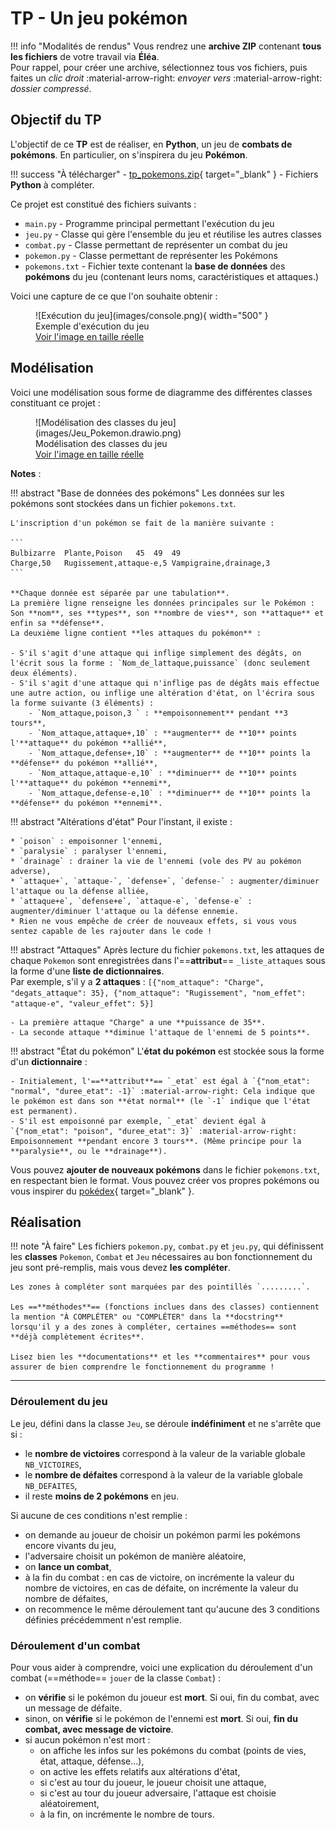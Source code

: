 # TP - Un jeu pokémon

!!! info "Modalités de rendus"
    Vous rendrez une **archive ZIP** contenant **tous les fichiers** de votre travail via **Éléa**.  
    Pour rappel, pour créer une archive, sélectionnez tous vos fichiers, puis faites un *clic droit* :material-arrow-right: *envoyer vers* :material-arrow-right: *dossier compressé*.

## Objectif du TP

L'objectif de ce **TP** est de réaliser, en **Python**, un jeu de **combats de pokémons**.
En particulier, on s'inspirera du jeu **Pokémon**.

!!! success "À télécharger"
    - [tp_pokemons.zip](exercices/tp_pokemons.zip){ target="_blank" } - Fichiers **Python** à compléter.

Ce projet est constitué des fichiers suivants :

* `main.py` - Programme principal permettant l'exécution du jeu
* `jeu.py` - Classe qui gère l'ensemble du jeu et réutilise les autres classes
* `combat.py` - Classe permettant de représenter un combat du jeu
* `pokemon.py` - Classe permettant de représenter les Pokémons
* `pokemons.txt` - Fichier texte contenant la **base de données** des **pokémons** du jeu (contenant leurs noms, caractéristiques et attaques.)

Voici une capture de ce que l'on souhaite obtenir :

<figure markdown>
  ![Exécution du jeu](images/console.png){ width="500" }
  <figcaption>Exemple d'exécution du jeu<br /><a href="../images/console.png" target="_blank">Voir l'image en taille réelle</a></figcaption>
</figure>

## Modélisation

Voici une modélisation sous forme de diagramme des différentes classes constituant ce projet :

<figure markdown>
  ![Modélisation des classes du jeu](images/Jeu_Pokemon.drawio.png)
  <figcaption>Modélisation des classes du jeu<br /><a href="../images/Jeu_Pokemon.drawio.png" target="_blank">Voir l'image en taille réelle</a></figcaption>
</figure>

**Notes** :

!!! abstract "Base de données des pokémons"
    Les données sur les pokémons sont stockées dans un fichier `pokemons.txt`.

    L'inscription d'un pokémon se fait de la manière suivante :

    ```
    Bulbizarre	Plante,Poison	45	49	49
    Charge,50	Rugissement,attaque-e,5	Vampigraine,drainage,3
    ```

    **Chaque donnée est séparée par une tabulation**.
    La première ligne renseigne les données principales sur le Pokémon : Son **nom**, ses **types**, son **nombre de vies**, son **attaque** et enfin sa **défense**.  
    La deuxième ligne contient **les attaques du pokémon** :

    - S'il s'agit d'une attaque qui inflige simplement des dégâts, on l'écrit sous la forme : `Nom_de_lattaque,puissance` (donc seulement deux éléments).
    - S'il s'agit d'une attaque qui n'inflige pas de dégâts mais effectue une autre action, ou inflige une altération d'état, on l'écrira sous la forme suivante (3 éléments) :
        - `Nom_attaque,poison,3 ` : **empoisonnement** pendant **3 tours**,
        - `Nom_attaque,attaque+,10` : **augmenter** de **10** points l'**attaque** du pokémon **allié**,
        - `Nom_attaque,defense+,10` : **augmenter** de **10** points la **défense** du pokémon **allié**,
        - `Nom_attaque,attaque-e,10` : **diminuer** de **10** points l'**attaque** du pokémon **ennemi**,
        - `Nom_attaque,defense-e,10` : **diminuer** de **10** points la **défense** du pokémon **ennemi**.

!!! abstract "Altérations d'état"
    Pour l'instant, il existe :

    * `poison` : empoisonner l'ennemi,
    * `paralysie` : paralyser l'ennemi,
    * `drainage` : drainer la vie de l'ennemi (vole des PV au pokémon adverse),
    * `attaque+`, `attaque-`, `defense+`, `defense-` : augmenter/diminuer l'attaque ou la défense alliée,
    * `attaque+e`, `defense+e`, `attaque-e`, `defense-e` : augmenter/diminuer l'attaque ou la défense ennemie.
    * Rien ne vous empêche de créer de nouveaux effets, si vous vous sentez capable de les rajouter dans le code !

!!! abstract "Attaques"
    Après lecture du fichier `pokemons.txt`, les attaques de chaque `Pokemon` sont enregistrées dans l'==**attribut**== `_liste_attaques` sous la forme d'une **liste de dictionnaires**.  
    Par exemple, s'il y a **2 attaques** : `[{"nom_attaque": "Charge", "degats_attaque": 35}, {"nom_attaque": "Rugissement", "nom_effet": "attaque-e", "valeur_effet": 5}]`

    - La première attaque "Charge" a une **puissance de 35**.
    - La seconde attaque **diminue l'attaque de l'ennemi de 5 points**.

!!! abstract "État du pokémon"
    L'**état du pokémon** est stockée sous la forme d'un **dictionnaire** :

    - Initialement, l'==**attribut**== `_etat` est égal à `{"nom_etat": "normal", "duree_etat": -1}` :material-arrow-right: Cela indique que le pokémon est dans son **état normal** (le `-1` indique que l'état est permanent).
    - S'il est empoisonné par exemple, `_etat` devient égal à `{"nom_etat": "poison", "duree_etat": 3}` :material-arrow-right: Empoisonnement **pendant encore 3 tours**. (Même principe pour la **paralysie**, ou le **drainage**).

Vous pouvez **ajouter de nouveaux pokémons** dans le fichier `pokemons.txt`, en respectant bien le format. Vous pouvez créer vos propres pokémons ou vous inspirer du [pokédex](https://www.pokebip.com/pokedex/pokedex_5G_liste_des_pokemon.html){ target="_blank" }.

## Réalisation

!!! note "À faire"
    Les fichiers `pokemon.py`, `combat.py` et `jeu.py`, qui définissent les **classes** `Pokemon`, `Combat` et `Jeu` nécessaires au bon fonctionnement du jeu sont pré-remplis, mais vous devez **les compléter**.

    Les zones à compléter sont marquées par des pointillés `.........`.

    Les ==**méthodes**== (fonctions inclues dans des classes) contiennent la mention "À COMPLÉTER" ou "COMPLÉTER" dans la **docstring** lorsqu'il y a des zones à compléter, certaines ==méthodes== sont **déjà complètement écrites**.

    Lisez bien les **documentations** et les **commentaires** pour vous assurer de bien comprendre le fonctionnement du programme !

---

### Déroulement du jeu

Le jeu, défini dans la classe `Jeu`, se déroule **indéfiniment** et ne s'arrête que si :

* le **nombre de victoires** correspond à la valeur de la variable globale `NB_VICTOIRES`,
* le **nombre de défaites** correspond à la valeur de la variable globale `NB_DEFAITES`,
* il reste **moins de 2 pokémons** en jeu.

Si aucune de ces conditions n'est remplie :

* on demande au joueur de choisir un pokémon parmi les pokémons encore vivants du jeu,
* l'adversaire choisit un pokémon de manière aléatoire,
* on **lance un combat**,
* à la fin du combat : en cas de victoire, on incrémente la valeur du nombre de victoires, en cas de défaite, on incrémente la valeur du nombre de défaites,
* on recommence le même déroulement tant qu'aucune des 3 conditions définies précédemment n'est remplie.

### Déroulement d'un combat

Pour vous aider à comprendre, voici une explication du déroulement d'un combat (==méthode== `jouer` de la classe `Combat`) :

* on **vérifie** si le pokémon du joueur est **mort**. Si oui, fin du combat, avec un message de défaite.
* sinon, on **vérifie** si le pokémon de l'ennemi est **mort**. Si oui, **fin du combat, avec message de victoire**.
* si aucun pokémon n'est mort :
  * on affiche les infos sur les pokémons du combat (points de vies, état, attaque, défense...),
  * on active les effets relatifs aux altérations d'état,
  * si c'est au tour du joueur, le joueur choisit une attaque,
  * si c'est au tour du joueur adversaire, l'attaque est choisie aléatoirement,
  * à la fin, on incrémente le nombre de tours.
